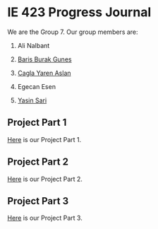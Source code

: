 # IE 423 Progress Journal

We are the Group 7. Our group members are:
1. Ali Nalbant
2. <p><a href="https://github.com/bbgunes.html">Baris Burak Gunes</a></p>
3. <p><a href="https://github.com/cyaslan97.html">Cagla Yaren Aslan</a></p>
4. Egecan Esen
5. <p><a href="https://github.com/yasinsariboun.html">Yasin Sari</a></p>

## Project Part 1
[Here](files/Group7_ProjectPart1.html) is our Project Part 1.

## Project Part 2

[Here](files/Group7_ProjectPart2.html) is our Project Part 2.

## Project Part 3

[Here](files/Group7_IE423ProjectPart3.html) is our Project Part 3.

